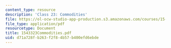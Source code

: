 ```yaml
---
content_type: resource
description: 'Class 23: Commodities'
file: https://ol-ocw-studio-app-production.s3.amazonaws.com/courses/15-433-investments-spring-2003/d71a728fb263f2f84b57b400efd6ebde_1543323Commodities.pdf
file_type: application/pdf
resourcetype: Document
title: 1543323Commodities.pdf
uid: d71a728f-b263-f2f8-4b57-b400efd6ebde
---
```

